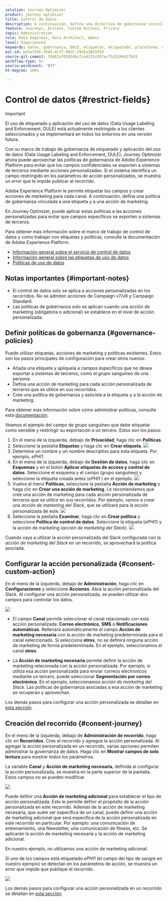 ```yaml
---
solution: Journey Optimizer
product: journey optimizer
title: Control de datos
description: A continuación, defina una directiva de gobernanza vinculada a una etiqueta y a una acción de marketing
feature: Journeys, Actions, Custom Actions, Privacy
topic: Administration
role: Data Engineer, Data Architect, Admin
level: Experienced
keywords: datos, gobernanza, DULE, etiquetas, etiquetado, plataforma, directiva
exl-id: be3efd3b-35d5-4cf7-9015-29d1e305355d
source-git-commit: f8d62a702824bcfca4221c857acf1d1294427543
workflow-type: ht
source-wordcount: '877'
ht-degree: 100%

---
```


# Control de datos {#restrict-fields}


>[!IMPORTANT]
>
>El uso de etiquetado y aplicación del uso de datos (Data Usage Labeling and Enforcement, DULE) está actualmente restringido a los clientes seleccionados y se implementará en todos los entornos en una versión futura.

Con su marco de trabajo de gobernanza de etiquetado y aplicación del uso de datos (Data Usage Labeling and Enforcement, DULE), Journey Optimizer ahora puede aprovechar las políticas de gobernanza de Adobe Experience Platform para evitar que los campos confidenciales se exporten a sistemas de terceros mediante acciones personalizadas. Si el sistema identifica un campo restringido en los parámetros de acción personalizados, se muestra un error que le impide publicar el recorrido.

Adobe Experience Platform le permite etiquetar los campos y crear acciones de marketing para cada canal. A continuación, defina una política de gobernanza vinculada a una etiqueta y a una acción de marketing.

En Journey Optimizer, puede aplicar estas políticas a las acciones personalizadas para evitar que campos específicos se exporten a sistemas de terceros.

Para obtener más información sobre el marco de trabajo de control de datos y cómo trabajar con etiquetas y políticas, consulte la documentación de Adobe Experience Platform:

* [Información general sobre el servicio de control de datos](https://experienceleague.adobe.com/docs/experience-platform/data-governance/home.html?lang=es)
* [Información general sobre las etiquetas de uso de datos](https://experienceleague.adobe.com/docs/experience-platform/data-governance/labels/overview.html?lang=es)
* [Políticas de uso de datos](https://experienceleague.adobe.com/docs/experience-platform/data-governance/policies/overview.html?lang=es)

## Notas importantes {#important-notes}

* El control de datos solo se aplica a acciones personalizadas en los recorridos. No se admiten acciones de Campaign v7/v8 y Campaign Standard.
* Las políticas de gobernanza solo se aplican cuando una acción de marketing (obligatoria o adicional) se establece en el nivel de acción personalizada.

## Definir políticas de gobernanza {#governance-policies}

Puede utilizar etiquetas, acciones de marketing y políticas existentes. Estos son los pasos principales de configuración para crear otros nuevos:

* Añada una etiqueta y aplíquela a campos específicos que no desea exportar a sistemas de terceros, como el grupo sanguíneo de una persona.
* Defina una acción de marketing para cada acción personalizada de terceros que se utilice en sus recorridos.
* Cree una política de gobernanza y asóciela a la etiqueta y a la acción de marketing.

Para obtener más información sobre cómo administrar políticas, consulte esta [documentación](https://experienceleague.adobe.com/docs/experience-platform/data-governance/policies/user-guide.html?lang=es#consent-policy).

Veamos el ejemplo del campo de grupo sanguíneo que debe etiquetar como sensible y restringir su exportación a un tercero. Estos son los pasos:

1. En el menú de la izquierda, debajo de **Privacidad**, haga clic en **Políticas**.
1. Seleccione la pestaña **Etiquetas** y haga clic en **Crear etiqueta**.
   ![](assets/action-privacy1.png)
1. Determine un nombre y un nombre descriptivo para esta etiqueta. Por ejemplo, _ePHI1_.
1. En el menú de la izquierda, debajo de **Gestión de datos**, haga clic en **Esquemas** y en el botón **Aplicar etiquetas de acceso y control de datos**. Seleccione el esquema y el campo (grupo sanguíneo) y seleccione la etiqueta creada antes (_ePHI1_ ) en el ejemplo.
   ![](assets/action-privacy3.png)
1. Vuelva al menú **Políticas**, seleccione la pestaña **Acción de marketing** y haga clic en **Crear una acción de marketing**. Le recomendamos que cree una acción de marketing para cada acción personalizada de terceros que se utilice en sus recorridos. Por ejemplo, vamos a crear una _acción de marketing del Slack_, que se utilizará para la acción personalizada de este.
   ![](assets/action-privacy4.png)
1. Seleccione la pestaña **Examinar**, haga clic en **Crear política** y seleccione **Política de control de datos**. Seleccione la etiqueta (_ePHI1_) y la acción de marketing (_acción de marketing del Slack_).
   ![](assets/action-privacy5.png)

Cuando vaya a utilizar la acción personalizada del Slack configurada con la _acción de marketing del Slack_ en un recorrido, se aprovechará la política asociada.

## Configurar la acción personalizada {#consent-custom-action}

En el menú de la izquierda, debajo de **Administración**, haga clic en **Configuraciones** y seleccione **Acciones**. Abra la acción personalizada del Slack. Al configurar una acción personalizada, se pueden utilizar dos campos para controlar los datos.

![](assets/action-privacy6.png)

* El campo **Canal** permite seleccionar el canal relacionado con esta acción personalizada: **Correo electrónico**, **SMS** o **Notificaciones automáticas**. Rellenará automáticamente el campo **Acción de marketing necesaria** con la acción de marketing predeterminada para el canal seleccionado. Si selecciona **otros**, no se definirá ninguna acción de marketing de forma predeterminada. En el ejemplo, seleccionamos el canal **otros**.

* La **Acción de marketing necesaria** permite definir la acción de marketing relacionada con la acción personalizada. Por ejemplo, si utiliza esa acción personalizada para enviar correos electrónicos mediante un tercero, puede seleccionar **Segmentación por correo electrónico**. En el ejemplo, seleccionamos _acción de marketing del Slack_. Las políticas de gobernanza asociadas a esa acción de marketing se recuperan y aprovechan.

Los demás pasos para configurar una acción personalizada se detallan en [esta sección](../action/about-custom-action-configuration.md#consent-management).

## Creación del recorrido {#consent-journey}

En el menú de la izquierda, debajo de **Administración de recorrido**, haga clic en **Recorridos**. Cree el recorrido y agregue la acción personalizada.  Al agregar la acción personalizada en un recorrido, varias opciones permiten administrar la governanza de datos. Haga clic en **Mostrar campos de solo lectura** para mostrar todos los parámetros.

La variable **Canal** y **Acción de marketing necesaria**, definida al configurar la acción personalizada, se muestra en la parte superior de la pantalla. Estos campos no se pueden modificar.

![](assets/action-privacy7.png)

Puede definir una **Acción de marketing adicional** para establecer el tipo de acción personalizada. Esto le permite definir el propósito de la acción personalizada en este recorrido. Además de la acción de marketing necesaria, que suele ser específica de un canal, puede definir una acción de marketing adicional que será específica de la acción personalizada en este recorrido en particular. Por ejemplo: una comunicación de entrenamiento, una Newsletter, una comunicación de fitness, etc. Se aplicarán la acción de marketing necesaria y la acción de marketing adicional.

En nuestro ejemplo, no utilizamos una acción de marketing adicional.

Si uno de los campos está etiquetado _ePHI1_ (el campo del tipo de sangre en nuestro ejemplo) se detectan en los parámetros de acción, se muestra un error que impide que publique el recorrido.

![](assets/action-privacy8.png)

Los demás pasos para configurar una acción personalizada en un recorrido se detallan en [esta sección](../building-journeys/using-custom-actions.md).
